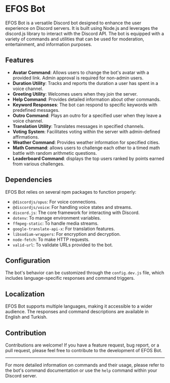 # EFOS Bot

EFOS Bot is a versatile Discord bot designed to enhance the user experience on Discord servers. It is built using Node.js and leverages the discord.js library to interact with the Discord API. The bot is equipped with a variety of commands and utilities that can be used for moderation, entertainment, and information purposes.

## Features

- **Avatar Command**: Allows users to change the bot's avatar with a provided link. Admin approval is required for non-admin users.
- **Duration Utility**: Tracks and reports the duration a user has spent in a voice channel.
- **Greeting Utility**: Welcomes users when they join the server.
- **Help Command**: Provides detailed information about other commands.
- **Keyword Responses**: The bot can respond to specific keywords with predefined messages.
- **Outro Command**: Plays an outro for a specified user when they leave a voice channel.
- **Translation Utility**: Translates messages in specified channels.
- **Voting System**: Facilitates voting within the server with admin-defined affirmations.
- **Weather Command**: Provides weather information for specified cities.
- **Math Command**: allows users to challenge each other to a timed math battle with random arithmetic questions.
- **Leaderboard Command**: displays the top users ranked by points earned from various challenges.

## Dependencies

EFOS Bot relies on several npm packages to function properly:

- `@discordjs/opus`: For voice connections.
- `@discordjs/voice`: For handling voice states and streams.
- `discord.js`: The core framework for interacting with Discord.
- `dotenv`: To manage environment variables.
- `ffmpeg-static`: To handle media streams.
- `google-translate-api-x`: For translation features.
- `libsodium-wrappers`: For encryption and decryption.
- `node-fetch`: To make HTTP requests.
- `valid-url`: To validate URLs provided to the bot.

## Configuration

The bot's behavior can be customized through the `config.dev.js` file, which includes language-specific responses and command triggers.

## Localization

EFOS Bot supports multiple languages, making it accessible to a wider audience. The responses and command descriptions are available in English and Turkish.

## Contribution

Contributions are welcome! If you have a feature request, bug report, or a pull request, please feel free to contribute to the development of EFOS Bot.

---

For more detailed information on commands and their usage, please refer to the bot's command documentation or use the `help` command within your Discord server.
